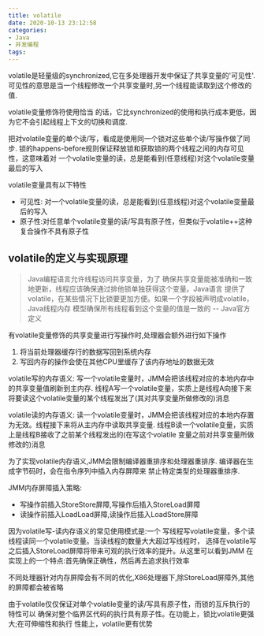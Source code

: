 ```yaml
---
title: volatile
date: 2020-10-13 23:12:58
categories:
- Java
- 并发编程
tags:
---
```


volatile是轻量级的synchronized,它在多处理器开发中保证了共享变量的'可见性'.可见性的意思是当一个线程修改一个共享变量时,另一个线程能读取到这个修改的值.

volatile变量修饰符使用恰当 的话，它比synchronized的使用和执行成本更低，因为它不会引起线程上下文的切换和调度.

把对volatile变量的单个读/写，看成是使用同一个锁对这些单个读/写操作做了同步. 锁的happens-before规则保证释放锁和获取锁的两个线程之间的内存可见性，这意味着对 一个volatile变量的读，总是能看到(任意线程)对这个volatile变量最后的写入

volatile变量具有以下特性

- 可见性: 对一个volatile变量的读，总是能看到(任意线程)对这个volatile变量最后的写入
- 原子性:对任意单个volatile变量的读/写具有原子性，但类似于volatile++这种复合操作不具有原子性

## volatile的定义与实现原理

> Java编程语言允许线程访问共享变量，为了 确保共享变量能被准确和一致地更新，线程应该确保通过排他锁单独获得这个变量。Java语言 提供了volatile，在某些情况下比锁要更加方便。如果一个字段被声明成volatile，Java线程内存 模型确保所有线程看到这个变量的值是一致的  -- Java官方定义

有volatile变量修饰的共享变量进行写操作时,处理器会额外进行如下操作

1. 将当前处理器缓存行的数据写回到系统内存
2. 写回内存的操作会使在其他CPU里缓存了该内存地址的数据无效

volatile写的内存语义: 写一个volatile变量时，JMM会把该线程对应的本地内存中的共享变量值刷新到主内存. 线程A写一个volatile变量，实质上是线程A向接下来将要读这个volatile变量的某个线程发出了(其对共享变量所做修改的)消息

<!--more-->
volatile读的内存语义: 读一个volatile变量时，JMM会把该线程对应的本地内存置为无效。线程接下来将从主内存中读取共享变量. 线程B读一个volatile变量，实质上是线程B接收了之前某个线程发出的(在写这个volatile
变量之前对共享变量所做修改的)消息

为了实现volatile内存语义,JMM会限制编译器重排序和处理器重排序. 编译器在生成字节码时，会在指令序列中插入内存屏障来 禁止特定类型的处理器重排序.

JMM内存屏障插入策略:

- 写操作前插入StoreStore屏障,写操作后插入StoreLoad屏障
- 读操作前插入LoadLoad屏障,读操作后插入LoadStore屏障

因为volatile写-读内存语义的常见使用模式是:一个 写线程写volatile变量，多个读线程读同一个volatile变量。当读线程的数量大大超过写线程时， 选择在volatile写之后插入StoreLoad屏障将带来可观的执行效率的提升。从这里可以看到JMM 在实现上的一个特点:首先确保正确性，然后再去追求执行效率

不同处理器针对内存屏障会有不同的优化,X86处理器下,除StoreLoad屏障外,其他的屏障都会被省略

由于volatile仅仅保证对单个volatile变量的读/写具有原子性，而锁的互斥执行的特性可以 确保对整个临界区代码的执行具有原子性。在功能上，锁比volatile更强大;在可伸缩性和执行 性能上，volatile更有优势

